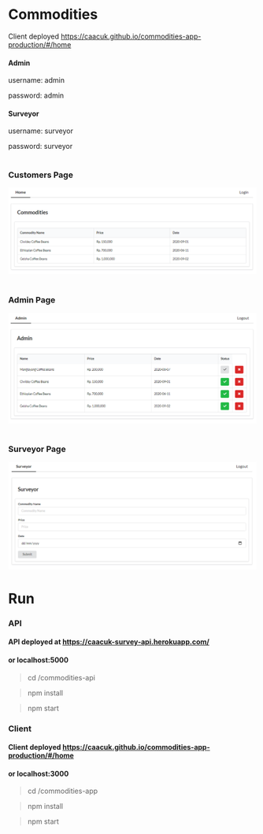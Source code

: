 # Commodities

Client deployed https://caacuk.github.io/commodities-app-production/#/home

#### Admin

username: admin

password: admin

#### Surveyor

username: surveyor

password: surveyor

#

### Customers Page

![commodities](https://github.com/caacuk/commodities/blob/master/screenshots/commodities.PNG?raw=true)

#

### Admin Page

![admin](https://github.com/caacuk/commodities/blob/master/screenshots/admin.PNG?raw=true)

#

### Surveyor Page

![surveyor](https://github.com/caacuk/commodities/blob/master/screenshots/surveyor.PNG?raw=true)

# Run

### API

#### API deployed at https://caacuk-survey-api.herokuapp.com/

#### or localhost:5000

> cd /commodities-api

> npm install

> npm start

### Client

#### Client deployed https://caacuk.github.io/commodities-app-production/#/home

#### or localhost:3000

> cd /commodities-app

> npm install

> npm start
